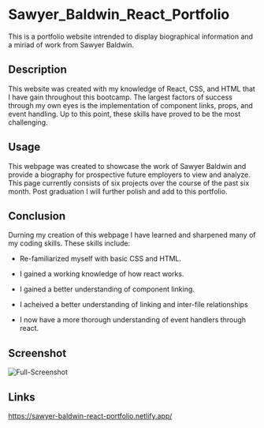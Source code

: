 # Sawyer_Baldwin_React_Portfolio

This is a portfolio website intrended to display biographical information and a miriad of work from Sawyer Baldwin.

## Description
This website was created with my knowledge of React, CSS, and HTML that I have gain throughout this bootcamp. The largest factors of success through my own eyes is the implementation of component links, props, and event handling. Up to this point, these skills have proved to be the most challenging.

## Usage
This webpage was created to showcase the work of Sawyer Baldwin and provide a biography for prospective future employers to view and analyze. This page currently consists of six projects over the course of the past six month. Post graduation I will further polish and add to this portfolio.

## Conclusion
Durning my creation of this webpage I have learned and sharpened many of my coding skills. These skills include:

* Re-familiarized myself with basic CSS and HTML.

* I gained a working knowledge of how react works.

* I gained a better understanding of component linking.

* I acheived a better understanding of linking and inter-file relationships

* I now have a more thorough understanding of event handlers through react.

## Screenshot
![Full-Screenshot]()

## Links
https://sawyer-baldwin-react-portfolio.netlify.app/